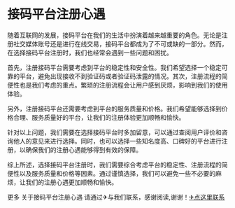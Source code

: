 # 接码平台注册心遇

随着互联网的发展，接码平台在我们的生活中扮演着越来越重要的角色。无论是注册社交媒体账号还是进行在线交易，接码平台都成为了不可或缺的一部分。然而，在选择接码平台注册时，我们也经常会遇到一些问题和困扰。

首先，注册接码平台需要考虑到平台的稳定性和安全性。我们希望选择一个稳定可靠的平台，避免出现接收不到验证码或者验证码泄露的情况。其次，注册流程的简便性也是我们考虑的重点。繁琐的注册流程会让用户感到厌烦，影响到我们的使用体验。

另外，注册接码平台还需要考虑到平台的服务质量和价格。我们希望能够选择到价格合理、服务质量好的平台，让我们的注册体验更加顺畅和愉快。

针对以上问题，我们需要在选择接码平台时多加留意，可以通过查阅用户评价和咨询他人的意见来进行选择。同时，也可以选择一些知名度高、口碑好的平台进行注册，以确保我们的注册心遇能够得到有效的保障。

综上所述，选择接码平台注册时，我们需要综合考虑平台的稳定性、注册流程的简便性以及服务质量和价格等因素。通过谨慎选择，我们可以避免一些不必要的麻烦，让我们的注册心遇更加顺畅和愉快。

更多 关于接码平台注册心遇 请通过✈与我们联系，感谢阅读,谢谢！[✈点这里联系](https://w.k02.cc)